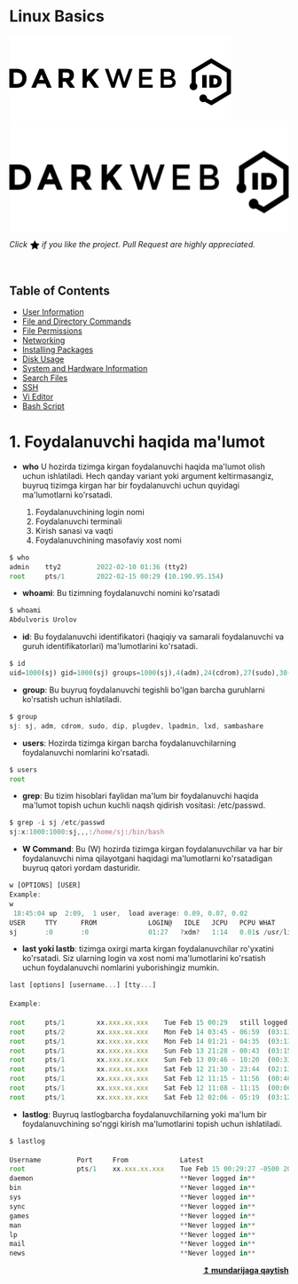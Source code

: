 # Linux Basics

[![DarkWeb](image/darkweb.png)](https://t.me/DarkWeb_o0o)
<img src="image/darkweb.png" width="1000" height="200" align="absmiddle" title="Star" />

*Click <img src="image/star.png" width="18" height="18" align="absmiddle" title="Star" /> if you like the project. Pull Request are highly appreciated.*

<br/>

## Table of Contents

* [User Information](#1-foydalanuvchi-haqida-malumot)
* [File and Directory Commands](#-2-file-and-directory-commands)
* [File Permissions](#-3-file-permissions)
* [Networking](#-4-networking)
* [Installing Packages](#-5-installing-packages)
* [Disk Usage](#-6-disk-usage)
* [System and Hardware Information](#-7-system-and-hardware-information)
* [Search Files](#-8-search-files)
* [SSH](#-9-ssh)
* [Vi Editor](#-10-vi-editor)
* [Bash Script](#-11-bash-script)


# 1. Foydalanuvchi haqida ma'lumot

* **who** U hozirda tizimga kirgan foydalanuvchi haqida ma'lumot olish uchun ishlatiladi. Hech qanday variant yoki argument keltirmasangiz, buyruq tizimga kirgan har bir foydalanuvchi uchun quyidagi ma'lumotlarni ko'rsatadi.

    1. Foydalanuvchining login nomi
    2. Foydalanuvchi terminali
    3. Kirish sanasi va vaqti
    4. Foydalanuvchining masofaviy xost nomi

```js
$ who
admin    tty2         2022-02-10 01:36 (tty2)
root     pts/1        2022-02-15 00:29 (10.190.95.154)
```
* **whoami**: Bu tizimning foydalanuvchi nomini ko'rsatadi

```js
$ whoami
Abdulvoris Urolov
```
* **id**: Bu foydalanuvchi identifikatori (haqiqiy va samarali foydalanuvchi va guruh identifikatorlari) ma'lumotlarini ko'rsatadi.

```js
$ id
uid=1000(sj) gid=1000(sj) groups=1000(sj),4(adm),24(cdrom),27(sudo),30(dip),46(plugdev),120(lpadmin),131(lxd),132(sambashare)
```

* **group**: Bu buyruq foydalanuvchi tegishli bo'lgan barcha guruhlarni ko'rsatish uchun ishlatiladi.
  
```js
$ group
sj: sj, adm, cdrom, sudo, dip, plugdev, lpadmin, lxd, sambashare
```
* **users**: Hozirda tizimga kirgan barcha foydalanuvchilarning foydalanuvchi nomlarini ko'rsatadi.

```js
$ users
root
```

* **grep**: Bu tizim hisoblari faylidan ma'lum bir foydalanuvchi haqida ma'lumot topish uchun kuchli naqsh qidirish vositasi: /etc/passwd.

```js
$ grep -i sj /etc/passwd
sj:x:1000:1000:sj,,,:/home/sj:/bin/bash
```

* **W Command**:  Bu (W) hozirda tizimga kirgan foydalanuvchilar va har bir foydalanuvchi nima qilayotgani haqidagi ma'lumotlarni ko'rsatadigan buyruq qatori yordam dasturidir.

```js
w [OPTIONS] [USER]
Example:
w
 18:45:04 up  2:09,  1 user,  load average: 0.09, 0.07, 0.02
USER     TTY      FROM             LOGIN@   IDLE   JCPU   PCPU WHAT
sj       :0       :0               01:27   ?xdm?   1:14   0.01s /usr/lib/gdm3/g
```
* **last yoki lastb**: tizimga oxirgi marta kirgan foydalanuvchilar ro'yxatini ko'rsatadi. Siz ularning login va xost nomi ma'lumotlarini ko'rsatish uchun foydalanuvchi nomlarini yuborishingiz mumkin.

```js
last [options] [username...] [tty...]

Example:

root     pts/1        xx.xxx.xx.xxx    Tue Feb 15 00:29   still logged in
root     pts/2        xx.xxx.xx.xxx    Mon Feb 14 03:45 - 06:59  (03:13)
root     pts/1        xx.xxx.xx.xxx    Mon Feb 14 01:21 - 04:35  (03:13)
root     pts/1        xx.xxx.xx.xxx    Sun Feb 13 21:28 - 00:43  (03:15)
root     pts/1        xx.xxx.xx.xxx    Sun Feb 13 09:46 - 10:20  (00:33)
root     pts/1        xx.xxx.xx.xxx    Sat Feb 12 21:30 - 23:44  (02:13)
root     pts/1        xx.xxx.xx.xxx    Sat Feb 12 11:15 - 11:56  (00:40)
root     pts/1        xx.xxx.xx.xxx    Sat Feb 12 11:08 - 11:15  (00:06)
root     pts/1        xx.xxx.xx.xxx    Sat Feb 12 02:06 - 05:19  (03:12)
```

* **lastlog**: Buyruq lastlogbarcha foydalanuvchilarning yoki ma'lum bir foydalanuvchining so'nggi kirish ma'lumotlarini topish uchun ishlatiladi.

```js
$ lastlog

Username         Port     From             Latest
root             pts/1    xx.xxx.xx.xxx    Tue Feb 15 00:29:27 -0500 2022
daemon                                     **Never logged in**
bin                                        **Never logged in**
sys                                        **Never logged in**
sync                                       **Never logged in**
games                                      **Never logged in**
man                                        **Never logged in**
lp                                         **Never logged in**
mail                                       **Never logged in**
news                                       **Never logged in**
```

<div align="right">
  <b><a href="#table-of-contents">↥ mundarijaga qaytish</a></b>
</div>